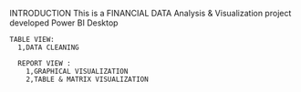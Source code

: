 INTRODUCTION
  This is a FINANCIAL DATA Analysis & Visualization project developed Power BI Desktop

    TABLE VIEW:
      1,DATA CLEANING

      REPORT VIEW :
        1,GRAPHICAL VISUALIZATION
        2,TABLE & MATRIX VISUALIZATION
